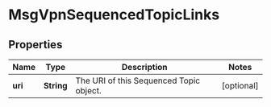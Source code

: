 
# MsgVpnSequencedTopicLinks

## Properties
Name | Type | Description | Notes
------------ | ------------- | ------------- | -------------
**uri** | **String** | The URI of this Sequenced Topic object. |  [optional]



